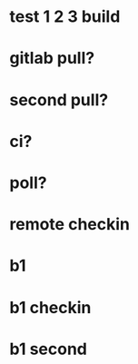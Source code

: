 # test 1 2 3 build
# gitlab pull?
# second pull?
# ci?
# poll?
# remote checkin
# b1
# b1 checkin
# b1 second
